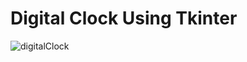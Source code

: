# Digital Clock Using Tkinter

![digitalClock](https://github.com/AayushiChauhan152/Digital-clock-Using-Tkinter/assets/96294707/c22c8b97-294b-482b-8f90-6f27b898fc0b)
